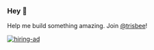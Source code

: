 ### Hey 👋

Help me build something amazing. Join [@trisbee](https://github.com/trisbee)!

[![hiring-ad](
https://web-assets.trisbee.com/web/company-site/og-images/og-trisbee-job-senior-frontend.png)](https://www.trisbee.com/en/careers/senior-developer.tsx)
